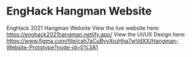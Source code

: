 # EngHack Hangman Website
EngHack 2021 Hangman Website
View the live website here: https://enghack2021hangman.netlify.app/
View the UI/UX Design here: https://www.figma.com/file/cah7aCuByyXruHha7wVdXX/Hangman-Website-Prototype?node-id=0%3A1
